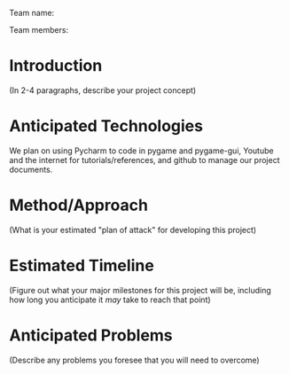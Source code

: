 Team name:

Team members:

# Introduction

(In 2-4 paragraphs, describe your project concept)

# Anticipated Technologies

We plan on using Pycharm to code in pygame and pygame-gui, Youtube and the internet for tutorials/references, and github to manage our project documents.

# Method/Approach

(What is your estimated "plan of attack" for developing this project)

# Estimated Timeline

(Figure out what your major milestones for this project will be, including how long you anticipate it *may* take to reach that point)

# Anticipated Problems

(Describe any problems you foresee that you will need to overcome)
